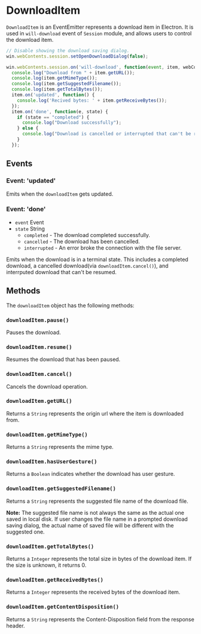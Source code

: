 # DownloadItem

`DownloadItem` is an EventEmitter represents a download item in Electron. It
is used in `will-download` event of `Session` module, and allows users to
control the download item.

```javascript
// Disable showing the download saving dialog.
win.webContents.session.setOpenDownloadDialog(false);

win.webContents.session.on('will-download', function(event, item, webContents) {
  console.log("Download from " + item.getURL());
  console.log(item.getMimeType());
  console.log(item.getSuggestedFilename());
  console.log(item.getTotalBytes());
  item.on('updated', function() {
    console.log('Recived bytes: ' + item.getReceiveBytes());
  });
  item.on('done', function(e, state) {
    if (state == "completed") {
      console.log("Download successfully");
    } else {
      console.log("Download is cancelled or interrupted that can't be resumed");
    }
  });
```


## Events

### Event: 'updated'

Emits when the `downloadItem` gets updated.

### Event: 'done'

* `event` Event
* `state` String
  * `completed` - The download completed successfully.
  * `cancelled` - The download has been cancelled.
  * `interrupted` - An error broke the connection with the file server.

Emits when the download is in a terminal state. This includes a completed
download, a cancelled download(via `downloadItem.cancel()`), and interrputed
download that can't be resumed.

## Methods

The `downloadItem` object has the following methods:

### `downloadItem.pause()`

Pauses the download.

### `downloadItem.resume()`

Resumes the download that has been paused.

### `downloadItem.cancel()`

Cancels the download operation.

### `downloadItem.getURL()`

Returns a `String` represents the origin url where the item is downloaded from.

### `downloadItem.getMimeType()`

Returns a `String` represents the mime type.

### `downloadItem.hasUserGesture()`

Returns a `Boolean` indicates whether the download has user gesture.

### `downloadItem.getSuggestedFilename()`

Returns a `String` represents the suggested file name of the download file.

**Note:** The suggested file name is not always the same as the actual one saved
in local disk. If user changes the file name in a prompted download saving
dialog, the actual name of saved file will be different with the suggested one.

### `downloadItem.getTotalBytes()`

Returns a `Integer` represents the total size in bytes of the download item.
If the size is unknown, it returns 0.

### `downloadItem.getReceivedBytes()`

Returns a `Integer` represents the received bytes of the download item.

### `downloadItem.getContentDisposition()`

Returns a `String` represents the Content-Disposition field from the response
header.
